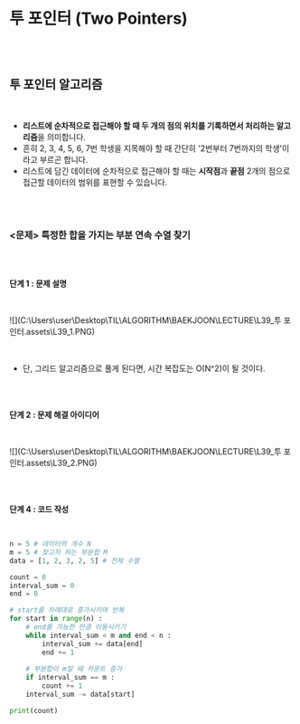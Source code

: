 # 투 포인터 (Two Pointers)

<br>

<br>

## 투 포인터 알고리즘

<br>

- **리스트에 순차적으로 접근해야 할 때 두 개의 점의 위치를 기록하면서 처리하는 알고리즘**을 의미합니다.
- 흔히 2, 3, 4, 5, 6, 7번 학생을 지목해야 할 때 간단히 '2번부터 7번까지의 학생'이라고 부르곤 합니다.
- 리스트에 담긴 데이터에 순차적으로 접근해야 할 때는 **시작점**과 **끝점** 2개의 점으로 접근할 데이터의 범위를 표현할 수 있습니다.

<br>

<br>

### <문제> 특정한 합을 가지는 부분 연속 수열 찾기

<br>

<br>

**단계 1 : 문제 설명**

<br>

![](C:\Users\user\Desktop\TIL\ALGORITHM\BAEKJOON\LECTURE\L39_투 포인터.assets\L39_1.PNG)

<br>

- 단, 그리드 알고리즘으로 풀게 된다면, 시간 복잡도는 O(N^2)이 될 것이다.

<br>

<br>

**단계 2 : 문제 해결 아이디어**

<br>

![](C:\Users\user\Desktop\TIL\ALGORITHM\BAEKJOON\LECTURE\L39_투 포인터.assets\L39_2.PNG)

<br>

<br>

**단계 4 : 코드 작성**

<br>

```python
n = 5 # 데이터의 개수 N
m = 5 # 찾고자 하는 부분합 M
data = [1, 2, 3, 2, 5] # 전체 수열

count = 0
interval_sum = 0
end = 0

# start를 차례대로 증가시키며 반복
for start in range(n) :
    # end를 가능한 만큼 이동시키기
    while interval_sum < m and end < n :
        interval_sum += data[end]
        end += 1
    
    # 부분합이 m일 때 카운트 증가
    if interval_sum == m :
        count += 1
    interval_sum -= data[start]

print(count)
```

<br>